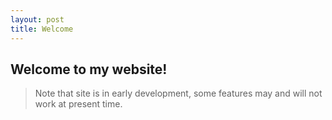 ```yaml
---
layout: post
title: Welcome
---
```


## Welcome to my website!


> Note that site is in early development, some features may and will not work at present time.
